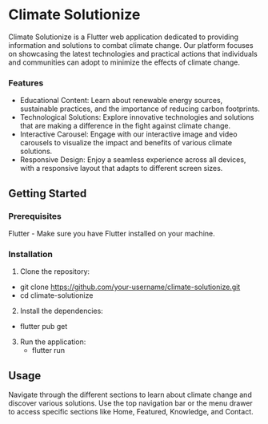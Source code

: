 # Climate Solutionize

Climate Solutionize is a Flutter web application dedicated to providing information and solutions to combat climate change. Our platform focuses on showcasing the latest technologies and practical actions that individuals and communities can adopt to minimize the effects of climate change.

### Features
- Educational Content: Learn about renewable energy sources, sustainable practices, and the importance of reducing carbon footprints.
- Technological Solutions: Explore innovative technologies and solutions that are making a difference in the fight against climate change.
- Interactive Carousel: Engage with our interactive image and video carousels to visualize the impact and benefits of various climate solutions.
- Responsive Design: Enjoy a seamless experience across all devices, with a responsive layout that adapts to different screen sizes.

## Getting Started

### Prerequisites

Flutter - Make sure you have Flutter installed on your machine.

### Installation

1. Clone the repository:
  - git clone https://github.com/your-username/climate-solutionize.git
  - cd climate-solutionize
    
2. Install the dependencies:
  - flutter pub get
    
3. Run the application:
   - flutter run

## Usage
Navigate through the different sections to learn about climate change and discover various solutions. Use the top navigation bar or the menu drawer to access specific sections like Home, Featured, Knowledge, and Contact.

